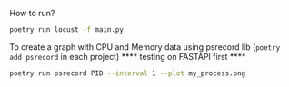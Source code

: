 How to run?

```sh
poetry run locust -f main.py
```

To create a graph with CPU and Memory data using psrecord lib (`poetry add psrecord` in each project)
**** testing on FASTAPI first ****

```sh
poetry run psrecord PID --interval 1 --plot my_process.png
```